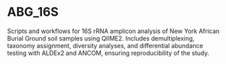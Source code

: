 # ABG_16S
Scripts and workflows for 16S rRNA amplicon analysis of New York African Burial Ground soil samples using QIIME2. Includes demultiplexing, taxonomy assignment, diversity analyses, and differential abundance testing with ALDEx2 and ANCOM, ensuring reproducibility of the study.
